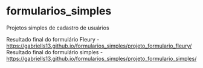 # formularios_simples
Projetos simples de cadastro de usuários

Resultado final do formulário Fleury - https://gabriells13.github.io/formularios_simples/projeto_formulario_fleury/
Resultado final do formulário simples - https://gabriells13.github.io/formularios_simples/projeto_formulario_simples/
